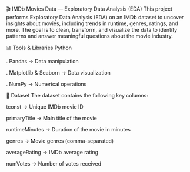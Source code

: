 🎬 IMDb Movies Data — Exploratory Data Analysis (EDA)
This project performs Exploratory Data Analysis (EDA) on an IMDb dataset to uncover insights about movies, including trends in runtime, genres, ratings, and more.
The goal is to clean, transform, and visualize the data to identify patterns and answer meaningful questions about the movie industry.

📊 Tools & Libraries
Python

. Pandas → Data manipulation

. Matplotlib & Seaborn → Data visualization

. NumPy → Numerical operations

📂 Dataset
The dataset contains the following key columns:

tconst → Unique IMDb movie ID

primaryTitle → Main title of the movie

runtimeMinutes → Duration of the movie in minutes

genres → Movie genres (comma-separated)

averageRating → IMDb average rating

numVotes → Number of votes received



